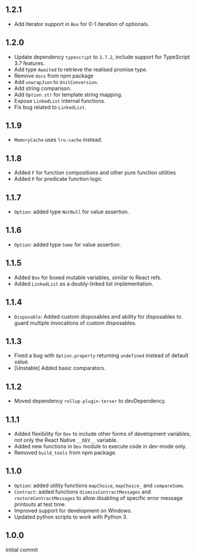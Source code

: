 ## 1.2.1
- Add Iterator support in `Box` for 0-1 iteration of optionals.

## 1.2.0

- Update dependency `typescript` to `3.7.2`, include support for TypeScript 3.7 features.
- Add type `Awaited` to retrieve the realised promise type.
- Remove `docs` from npm package
- Add `unwrapJson` to `UnitConversion`.
- Add string comparison.
- Add `Option.str` for template string mapping.
- Expose `LinkedList` internal functions.
- Fix bug related to `LinkedList`.

## 1.1.9

- `MemoryCache` uses `lru-cache` instead.

## 1.1.8

- Added `F` for function compositions and other pure function utilities
- Added `P` for predicate function logic

## 1.1.7

- `Option`: added type `NotNull` for value assertion.

## 1.1.6

- `Option`: added type `Some` for value assertion.

## 1.1.5

- Added `Box` for boxed mutable variables, similar to React refs.
- Added `LinkedList` as a doubly-linked list implementation.

## 1.1.4

- `Disposable`: Added custom disposables and ability for disposables to guard multiple invocations of custom disposables.

## 1.1.3

- Fixed a bug with `Option.property` returning `undefined` instead of default value.
- [Unstable] Added basic comparators.

## 1.1.2

- Moved dependency `rollup-plugin-terser` to devDependency.

## 1.1.1

- Added flexibility for `Dev` to include other forms of development variables, not only the React Native `__DEV__` variable.
- Added new functions in `Dev` module to execute code in dev-mode only.
- Removed `build_tools` from npm package.

## 1.1.0

- `Option`: added utility functions `mapChoice`, `mapChoice_` and `compareSome`.
- `Contract`: added functions `dismissContractMessages` and `restoreContractMessages` to allow disabling of specific error message printouts at test time.
- Improved support for development on Windows.
- Updated python scripts to work with Python 3.

## 1.0.0
Initial commit
